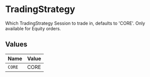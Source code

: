 # TradingStrategy

Which TradingStrategy Session to trade in, defaults to 'CORE'. Only available for Equity orders.


## Values

| Name   | Value  |
| ------ | ------ |
| `CORE` | CORE   |